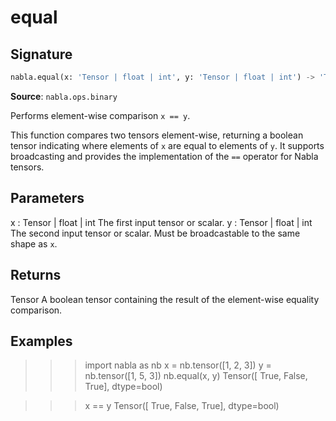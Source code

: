 # equal

## Signature

```python
nabla.equal(x: 'Tensor | float | int', y: 'Tensor | float | int') -> 'Tensor'
```

**Source**: `nabla.ops.binary`

Performs element-wise comparison `x == y`.

This function compares two tensors element-wise, returning a boolean tensor
indicating where elements of `x` are equal to elements of `y`. It
supports broadcasting and provides the implementation of the `==` operator
for Nabla tensors.

Parameters
----------
x : Tensor | float | int
    The first input tensor or scalar.
y : Tensor | float | int
    The second input tensor or scalar. Must be broadcastable to the same
    shape as `x`.

Returns
-------
Tensor
    A boolean tensor containing the result of the element-wise equality
    comparison.

Examples
--------
>>> import nabla as nb
>>> x = nb.tensor([1, 2, 3])
>>> y = nb.tensor([1, 5, 3])
>>> nb.equal(x, y)
Tensor([ True, False,  True], dtype=bool)

>>> x == y
Tensor([ True, False,  True], dtype=bool)

